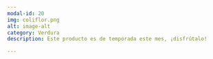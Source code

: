 ```yaml
---
modal-id: 20
img: coliflor.png
alt: image-alt
category: Verdura
description: Este producto es de temporada este mes, ¡disfrútalo!

---
```

